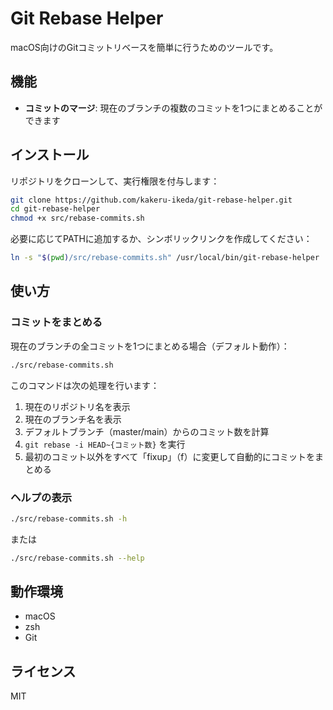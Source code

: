 # Git Rebase Helper

macOS向けのGitコミットリベースを簡単に行うためのツールです。

## 機能

- **コミットのマージ**: 現在のブランチの複数のコミットを1つにまとめることができます

## インストール

リポジトリをクローンして、実行権限を付与します：

```bash
git clone https://github.com/kakeru-ikeda/git-rebase-helper.git
cd git-rebase-helper
chmod +x src/rebase-commits.sh
```

必要に応じてPATHに追加するか、シンボリックリンクを作成してください：

```bash
ln -s "$(pwd)/src/rebase-commits.sh" /usr/local/bin/git-rebase-helper
```

## 使い方

### コミットをまとめる

現在のブランチの全コミットを1つにまとめる場合（デフォルト動作）：

```bash
./src/rebase-commits.sh
```

このコマンドは次の処理を行います：

1. 現在のリポジトリ名を表示
2. 現在のブランチ名を表示
3. デフォルトブランチ（master/main）からのコミット数を計算
4. `git rebase -i HEAD~{コミット数}` を実行
5. 最初のコミット以外をすべて「fixup」（f）に変更して自動的にコミットをまとめる

### ヘルプの表示

```bash
./src/rebase-commits.sh -h
```

または

```bash
./src/rebase-commits.sh --help
```

## 動作環境

- macOS
- zsh
- Git

## ライセンス

MIT